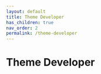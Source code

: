 ```yaml
---
layout: default
title: Theme Developer
has_children: true
nav_order: 2
permalink: /theme-developer
---
```


# Theme Developer
